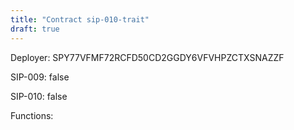 ```yaml
---
title: "Contract sip-010-trait"
draft: true
---
```

Deployer: SPY77VFMF72RCFD50CD2GGDY6VFVHPZCTXSNAZZF

SIP-009: false

SIP-010: false

Functions:

